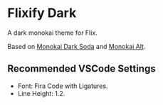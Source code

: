 # Flixify Dark

A dark monokai theme for Flix. 

Based on 
[Monokai Dark Soda](https://github.com/AdamCaviness/vs-code-theme-monokai-dark-soda)
and 
[Monokai Alt](https://github.com/sarcadass/vscode-monokai-alt/).

## Recommended VSCode Settings

- Font: Fira Code with Ligatures.
- Line Height: 1.2.
